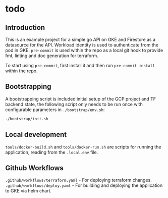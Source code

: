 # todo

## Introduction

This is an example project for a simple go API on GKE and Firestore as a datasource for the API. Workload identity is used to authenticate from the pod in GKE. `pre-commit` is used within the repo as a local git hook to provide fmt, linting and doc generation for terraform.

To start using `pre-commit`, first install it and then run `pre-commit install` within the repo.

## Bootstrapping

A bootstrapping script is included initial setup of the GCP project and TF backend state, the following script only needs to be run once with configurable parameters in `./bootstrap/env.sh`:
```sh
./bootstrap/init.sh
```

## Local development

`tools/docker-build.sh` and `tools/docker-run.sh` are scripts for running the application, reading from the `.local.env` file.

## Github Workflows

`.github/workflows/terraform.yaml` - For deploying terraform changes.
`.github/workflows/deploy.yaml` - For building and deploying the application to GKE via helm chart.
